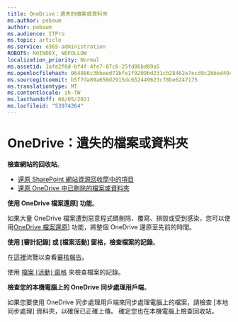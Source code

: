 ```yaml
---
title: OneDrive：遺失的檔案或資料夾
ms.author: pebaum
author: pebaum
ms.audience: ITPro
ms.topic: article
ms.service: o365-administration
ROBOTS: NOINDEX, NOFOLLOW
localization_priority: Normal
ms.assetid: 1afe2f6d-bf4f-4fe7-87c6-25fd86bd89a5
ms.openlocfilehash: 064086c3bbeed71bfe1f9209bd231cb28462e7ecd9c2bbed40c4716392eabe72
ms.sourcegitcommit: b5f7da89a650d2915dc652449623c78be6247175
ms.translationtype: MT
ms.contentlocale: zh-TW
ms.lasthandoff: 08/05/2021
ms.locfileid: "53974264"
---
```

# <a name="onedrive-missing-files-or-folders"></a>OneDrive：遺失的檔案或資料夾

**檢查網站的回收站**。

- [還原 SharePoint 網站資源回收筒中的項目](https://support.microsoft.com/office/restore-items-in-the-recycle-bin-that-were-deleted-from-sharepoint-or-teams-6df466b6-55f2-4898-8d6e-c0dff851a0be)
- [還原 OneDrive 中已刪除的檔案或資料夾](https://support.office.com/article/Restore-deleted-files-or-folders-in-OneDrive-949ada80-0026-4db3-a953-c99083e6a84f)


**使用 OneDrive 檔案還原] 功能**。 

如果大量 OneDrive 檔案遭到惡意程式碼刪除、覆寫、損毀或受到感染，您可以使用[OneDrive 檔案還原](https://support.office.com/article/Restore-your-OneDrive-fa231298-759d-41cf-bcd0-25ac53eb8a15)] 功能，將整個 OneDrive 還原至先前的時間。


**使用 [審計記錄] 或 [檔案活動] 窗格，檢查檔案的記錄**。

在[這裡](https://sip.protection.office.com/)流覽以查看[審核報告](https://docs.microsoft.com/microsoft-365/compliance/search-the-audit-log-in-security-and-compliance)。


使用 [檔案 [活動] 窗格](https://support.office.com/article/File-activity-in-a-document-library-6105ecda-1dd0-4f6f-9542-102bf5c0ffe0) 來檢查檔案的記錄。


**檢查您的本機電腦上的 OneDrive 同步處理用戶端**。

如果您要使用 OneDrive 同步處理用戶端來同步處理電腦上的檔案，請檢查 [本地同步處理] 資料夾，以確保已正確上傳。 確定您也在本機電腦上檢查回收站。

